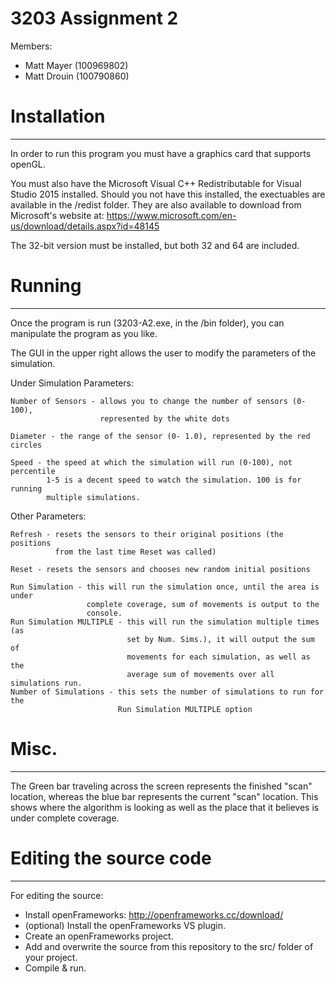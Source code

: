 # 3203 Assignment 2

Members:
 - Matt Mayer  (100969802)
 - Matt Drouin (100790860)


# Installation
--------------------------------------------------------------------------------
In order to run this program you must have a graphics card that supports openGL.

You must also have the Microsoft Visual C++ Redistributable for Visual Studio
2015 installed. Should you not have this installed, the exectuables are 
available in the /redist folder. They are also available to download from 
Microsoft's website at: 
    https://www.microsoft.com/en-us/download/details.aspx?id=48145

The 32-bit version must be installed, but both 32 and 64 are included.


# Running
--------------------------------------------------------------------------------
Once the program is run (3203-A2.exe, in the /bin folder), you can manipulate
the program as you like.

The GUI in the upper right allows the user to modify the parameters of the
simulation. 

Under Simulation Parameters:

	Number of Sensors - allows you to change the number of sensors (0-100), 
						represented by the white dots
	
	Diameter - the range of the sensor (0- 1.0), represented by the red circles
	
	Speed - the speed at which the simulation will run (0-100), not percentile
			1-5 is a decent speed to watch the simulation. 100 is for running
			multiple simulations.

Other Parameters:

	Refresh - resets the sensors to their original positions (the positions
			  from the last time Reset was called)
			  
	Reset - resets the sensors and chooses new random initial positions
	
	Run Simulation - this will run the simulation once, until the area is under
					 complete coverage, sum of movements is output to the
					 console.
	Run Simulation MULTIPLE - this will run the simulation multiple times (as
							  set by Num. Sims.), it will output the sum of
							  movements for each simulation, as well as the
							  average sum of movements over all simulations run.
	Number of Simulations - this sets the number of simulations to run for the
							Run Simulation MULTIPLE option


# Misc.
--------------------------------------------------------------------------------
The Green bar traveling across the screen represents the finished "scan" 
location, whereas the blue bar represents the current "scan" location. This
shows where the algorithm is looking as well as the place that it believes is
under complete coverage.


# Editing the source code
--------------------------------------------------------------------------------
For editing the source:
  - Install openFrameworks: http://openframeworks.cc/download/
  - (optional) Install the openFrameworks VS plugin.
  - Create an openFrameworks project.
  - Add and overwrite the source from this repository to the src/ folder 
    of your project.
  - Compile & run.
